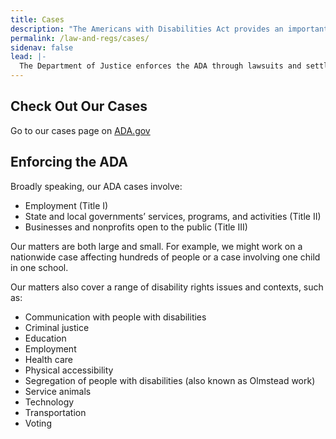 ```yaml
---
title: Cases
description: "The Americans with Disabilities Act provides an important tool to fight discrimination: filing a complaint with an appropriate federal agency.  This page outlines the steps to get you started."
permalink: /law-and-regs/cases/
sidenav: false
lead: |-
  The Department of Justice enforces the ADA through lawsuits and settlement agreements to achieve greater access, inclusion, and equal opportunity for people with disabilities.
---
```

## Check Out Our Cases  

Go to our cases page on [ADA.gov](http://www.ada.gov/enforce_current.htm)

## Enforcing the ADA  

Broadly speaking, our ADA cases involve:

- Employment (Title I)
- State and local governments’ services, programs, and activities (Title II)
- Businesses and nonprofits open to the public (Title III)  

Our matters are both large and small.  For example, we might work on a nationwide case affecting hundreds of people or a case involving one child in one school.

Our matters also cover a range of disability rights issues and contexts, such as:  

- Communication with people with disabilities  
- Criminal justice  
- Education  
- Employment
- Health care
- Physical accessibility
- Segregation of people with disabilities (also known as Olmstead work)  
- Service animals  
- Technology  
- Transportation  
- Voting

